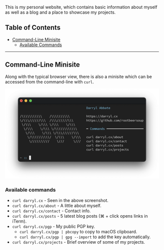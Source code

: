 This is my personal website, which contains basic information about myself as well as a blog and a place to showcase my projects. 

## Table of Contents
* [Command-Line Minisite](#command-line-minisite)
  * [Available Commands](#available-commands)

---

## Command-Line Minisite
Along with the typical browser view, there is also a minisite which can be accessed from the command-line with `curl`.

<p align="center" >
  <img src="doc/plaintext.png">
</p>

### Available commands
* `curl darryl.cx` - Seen in the above screenshot.
* `curl darryl.cx/about` - A little about myself.
* `curl darryl.cx/contact` - Contact info.
* `curl darryl.cx/posts` - 5 latest blog posts (⌘ + click opens links in iTerm).
* `curl darryl.cx/pgp` - My public PGP key.
  * `curl darryl.cx/pgp | pbcopy` to copy to macOS clipboard.
  * `curl darryl.cx/pgp | gpg --import` to add the key automatically.
* `curl darryl.cx/projects` - Brief overview of some of my projects.
